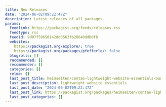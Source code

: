 ```yaml
---
title: New Releases
date: "2024-06-02T09:22:47Z"
description: Latest releases of all packages.
params:
  feedlink: https://packagist.org/feeds/releases.rss
  feedtype: rss
  feedid: 9d97f59650142dd0563fb20640ddb0fb
  websites:
    https://packagist.org/explore/: true
    https://packagist.org/packages/pfefferle/: false
  blogrolls: []
  recommended: []
  recommender: []
  categories: []
  relme: {}
  last_post_title: heimseiten/contao-lightweight-website-essentials-bundle (3.0.0)
  last_post_description: lightweight website essentials
  last_post_date: "2024-06-02T09:22:47Z"
  last_post_link: https://packagist.org/packages/heimseiten/contao-lightweight-website-essentials-bundle
  last_post_categories: []
---
```

